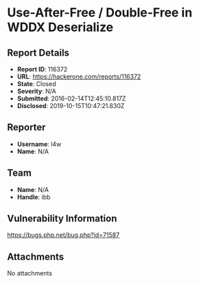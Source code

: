# Use-After-Free / Double-Free in WDDX Deserialize

## Report Details
- **Report ID**: 116372
- **URL**: https://hackerone.com/reports/116372
- **State**: Closed
- **Severity**: N/A
- **Submitted**: 2016-02-14T12:45:10.817Z
- **Disclosed**: 2019-10-15T10:47:21.830Z

## Reporter
- **Username**: l4w
- **Name**: N/A

## Team
- **Name**: N/A
- **Handle**: ibb

## Vulnerability Information
https://bugs.php.net/bug.php?id=71587

## Attachments
No attachments
